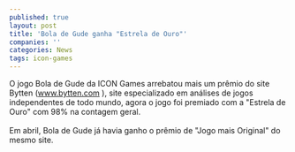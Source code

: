 ```yaml
---
published: true
layout: post
title: 'Bola de Gude ganha "Estrela de Ouro"'
companies: ''
categories: News
tags: icon-games
---
```

O jogo Bola de Gude
 da ICON Games
 arrebatou mais um prêmio do site Bytten (<a href="http://www.bytten.com" target="_blank">www.bytten.com</a>
), site especializado em análises de jogos independentes de todo mundo, agora o jogo foi premiado com a "Estrela de Ouro" com 98% na contagem geral.<br /><br />Em abril, Bola de Gude já havia ganho o prêmio de "Jogo mais Original"
 do mesmo site.

